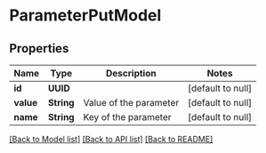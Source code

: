 # ParameterPutModel
## Properties

| Name | Type | Description | Notes |
|------------ | ------------- | ------------- | -------------|
| **id** | **UUID** |  | [default to null] |
| **value** | **String** | Value of the parameter | [default to null] |
| **name** | **String** | Key of the parameter | [default to null] |

[[Back to Model list]](../README.md#documentation-for-models) [[Back to API list]](../README.md#documentation-for-api-endpoints) [[Back to README]](../README.md)

